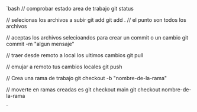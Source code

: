 `bash
// comprobar estado area de trabajo
    git status

// selecionas los archivos a subir
git add <path>
    git add . // el punto son todos los archivos

// aceptas los archivos selecioandos para crear un commit o un cambio
    git commit -m "algun mensaje"

// traer desde remoto a local los ultimos cambios
    git pull

// emujar a remoto tus cambios locales
    git push

// Crea una rama de trabajo
git checkout -b "nombre-de-la-rama"

// moverte en ramas creadas es 
git checkout main
git checkout nombre-de-la-rama

`